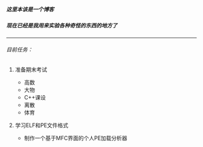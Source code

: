 ##### 这里本该是一个博客
##### 现在已经是我用来实验各种奇怪的东西的地方了
---
###### 目前任务：
1. 准备期末考试
    - 高数
    - 大物
    - C++课设
    - 离散
    - 体育
    

2. 学习ELF和PE文件格式
    - 制作一个基于MFC界面的个人PE加载分析器

